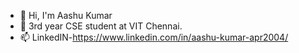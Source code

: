- 👋 Hi, I'm Aashu Kumar
- 🏫 3rd year CSE student at VIT Chennai.
- 📫 LinkedIN-https://www.linkedin.com/in/aashu-kumar-apr2004/

<!---
Robino0aashu/Robino0aashu is a ✨ special ✨ repository because its `README.md` (this file) appears on your GitHub profile.
You can click the Preview link to take a look at your changes.
--->
